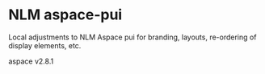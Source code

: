 # NLM aspace-pui

Local adjustments to NLM Aspace pui for branding, layouts, re-ordering of display elements, etc.

aspace v2.8.1
